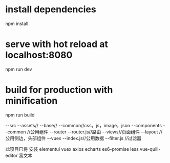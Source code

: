 
# install dependencies
npm install

# serve with hot reload at localhost:8080
npm run dev

# build for production with minification
npm run build

--src
   --assets//
   --base//
   --common//css，js，image，json
   --components
      --common //公用组件
   --router
      --router.js//路由
   --views//页面组件
     --layout //公用侧边，头部组件
   --vuex
      --index.js//公用数据
    --filter.js //过滤器

此项目已将 安装
   elementui
   vuex
   axios
   echarts
   es6-promise
   less
   vue-quill-editor 富文本
